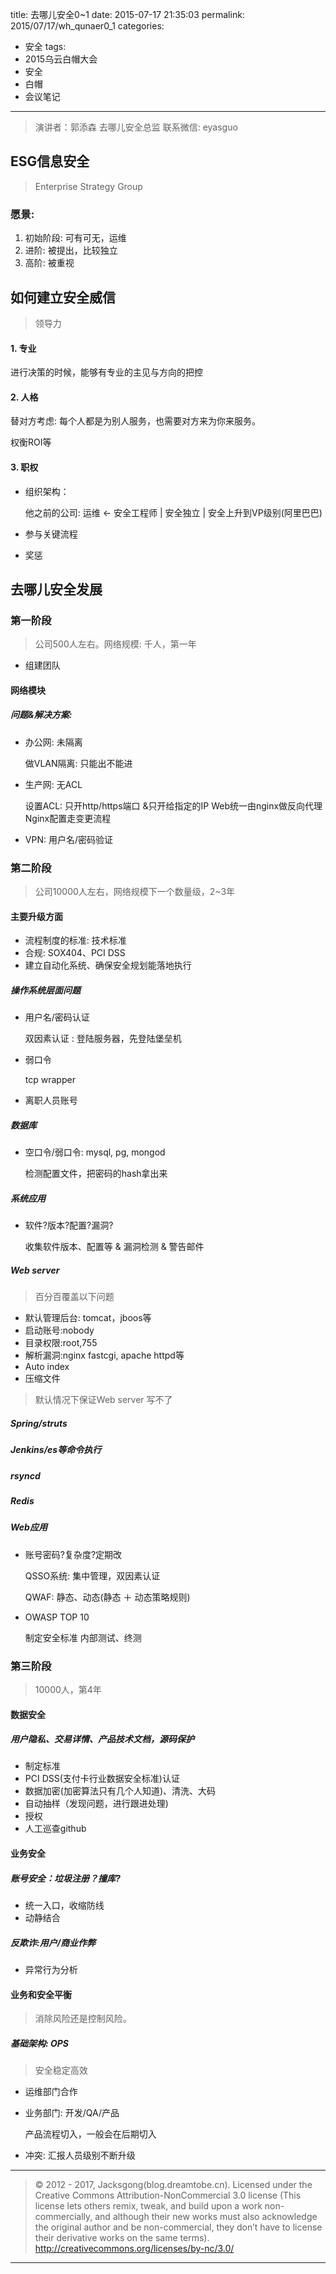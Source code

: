 title: 去哪儿安全0~1
date: 2015-07-17 21:35:03
permalink: 2015/07/17/wh_qunaer0_1
categories:
- 安全
tags:
- 2015乌云白帽大会
- 安全
- 白帽
- 会议笔记

---

> 演讲者：郭添森
> 去哪儿安全总监
> 联系微信: eyasguo

## ESG信息安全

> Enterprise Strategy Group

<!--more-->
### 愿景:

1. 初始阶段: 可有可无，运维
2. 进阶: 被提出，比较独立
3. 高阶: 被重视


## 如何建立安全威信

> 领导力

#### 1. 专业

进行决策的时候，能够有专业的主见与方向的把控

#### 2. 人格

替对方考虑: 每个人都是为别人服务，也需要对方来为你来服务。

权衡ROI等

#### 3. 职权

- 组织架构：

    他之前的公司: 运维 <- 安全工程师 | 安全独立 | 安全上升到VP级别(阿里巴巴)

- 参与关键流程
- 奖惩

## 去哪儿安全发展

### 第一阶段

> 公司500人左右。网络规模: 千人，第一年

- 组建团队

#### 网络模块

##### 问题&解决方案:

- 办公网: 未隔离

    做VLAN隔离: 只能出不能进

- 生产网: 无ACL

    设置ACL: 只开http/https端口 &只开给指定的IP
    Web统一由nginx做反向代理
    Nginx配置走变更流程

- VPN: 用户名/密码验证

### 第二阶段

> 公司10000人左右，网络规模下一个数量级，2~3年

#### 主要升级方面

- 流程制度的标准: 技术标准
- 合规: SOX404、PCI DSS
- 建立自动化系统、确保安全规划能落地执行

##### 操作系统层面问题

- 用户名/密码认证

    双因素认证 : 登陆服务器，先登陆堡垒机

- 弱口令

    tcp wrapper

- 离职人员账号

##### 数据库

- 空口令/弱口令: mysql, pg, mongod

    检测配置文件，把密码的hash拿出来

##### 系统应用

- 软件?版本?配置?漏洞?

    收集软件版本、配置等 & 漏洞检测 & 警告邮件

##### Web server

> 百分百覆盖以下问题

- 默认管理后台: tomcat，jboos等
- 启动账号:nobody
- 目录权限:root,755
- 解析漏洞:nginx fastcgi, apache httpd等
- Auto index
- 压缩文件

> 默认情况下保证Web server 写不了

##### Spring/struts
##### Jenkins/es等命令执行
##### rsyncd
##### Redis


##### Web应用

- 账号密码?复杂度?定期改

    QSSO系统: 集中管理，双因素认证

    QWAF: 静态、动态(静态 ＋ 动态策略规则)

- OWASP TOP 10

    制定安全标准
    内部测试、终测

### 第三阶段

> 10000人，第4年

#### 数据安全

##### 用户隐私、交易详情、产品技术文档，源码保护

- 制定标准
- PCI DSS(支付卡行业数据安全标准)认证
- 数据加密(加密算法只有几个人知道)、清洗、大码
- 自动抽样（发现问题，进行跟进处理)
- 授权
- 人工巡查github

#### 业务安全

##### 账号安全：垃圾注册？撞库?

- 统一入口，收缩防线
- 动静结合

##### 反欺诈:用户/商业作弊

- 异常行为分析

#### 业务和安全平衡

> 消除风险还是控制风险。

##### 基础架构: OPS

> 安全稳定高效

- 运维部门合作

- 业务部门: 开发/QA/产品

    产品流程切入，一般会在后期切入

- 冲突: 汇报人员级别不断升级

---

> © 2012 - 2017, Jacksgong(blog.dreamtobe.cn). Licensed under the Creative Commons Attribution-NonCommercial 3.0 license (This license lets others remix, tweak, and build upon a work non-commercially, and although their new works must also acknowledge the original author and be non-commercial, they don’t have to license their derivative works on the same terms). http://creativecommons.org/licenses/by-nc/3.0/

---
